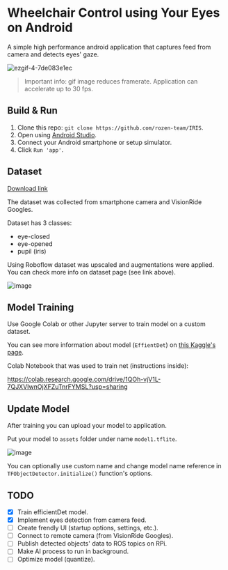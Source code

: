 # Wheelchair Control using Your Eyes on Android

A simple high performance android application that captures feed from camera and detects eyes' gaze.

![ezgif-4-7de083e1ec](https://github.com/rozen-team/IRIS/assets/43082655/585ec21b-af57-42c6-9c68-a134eb08f48b)

> Important info: gif image reduces framerate. Application can accelerate up to 30 fps.

## Build & Run

1. Clone this repo: `git clone https://github.com/rozen-team/IRIS`.
2. Open using [Android Studio](https://developer.android.com/studio).
3. Connect your Android smartphone or setup simulator.
4. Click `Run 'app'`.

## Dataset

[Download link](https://app.roboflow.com/pedro-etuzo/iris-qcubp/4)

The dataset was collected from smartphone camera and VisionRide Googles. 

Dataset has 3 classes:

- eye-closed
- eye-opened
- pupil (iris)

Using Roboflow dataset was upscaled and augmentations were applied. You can check more info on dataset page (see link above).

![image](https://github.com/rozen-team/IRIS/assets/43082655/dd5d0072-921b-41f3-bbcc-0937f36b7a49)

## Model Training

Use Google Colab or other Jupyter server to train model on a custom dataset.

You can see more information about model (`EffientDet`) on [this Kaggle's page](https://www.kaggle.com/models/tensorflow/efficientdet).

Colab Notebook that was used to train net (instructions inside):

https://colab.research.google.com/drive/1QOh-vjV1L-7QJXVIwnOjXFZuTnrFYMSL?usp=sharing

## Update Model

After training you can upload your model to application. 

Put your model to `assets` folder under name `model1.tflite`. 

![image](https://github.com/rozen-team/IRIS/assets/43082655/64b173b2-3b45-49ff-aadc-ddfd0dbd995d)

You can optionally use custom name and change model name reference in `TFObjectDetector.initialize()` function's options.

## TODO

- [x] Train efficientDet model.
- [x] Implement eyes detection from camera feed.
- [ ] Create frendly UI (startup options, settings, etc.).
- [ ] Connect to remote camera (from VisionRide Googles).
- [ ] Publish detected objects' data to ROS topics on RPi.
- [ ] Make AI process to run in background.
- [ ] Optimize model (quantize).
